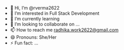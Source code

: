 - 👋 Hi, I’m @rverma2622
- 👀 I’m interested in Full Stack Development
- 🌱 I’m currently learning
- 💞️ I’m looking to collaborate on ...
- 📫 How to reach me radhika.work2622@gmail.com
- 😄 Pronouns: She/Her
- ⚡ Fun fact: ...

<!---
rverma2622/rverma2622 is a ✨ special ✨ repository because its `README.md` (this file) appears on your GitHub profile.
You can click the Preview link to take a look at your changes.
--->
